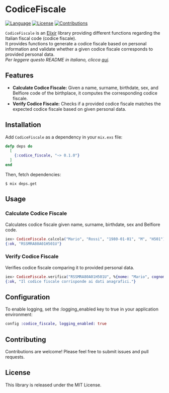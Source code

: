 # CodiceFiscale
[![Language](https://img.shields.io/badge/language-elixir-purple.svg)](https://elixir-lang.org/)
[![License](https://img.shields.io/badge/license-MIT-green.svg)](https://opensource.org/licenses/MIT)
[![Contributions](https://img.shields.io/badge/contributions-welcome-brightgreen.svg)](CONTRIBUTING.md)

`CodiceFiscale` is an [Elixir](https://elixir-lang.org/) library providing different functions regarding the Italian fiscal code (codice fiscale).   
It provides functions to generate a codice fiscale based on personal information and validate whether a given codice fiscale corresponds to provided personal data.  
*Per leggere questo README in italiano, clicca [qui](README-it.md).*

## Features

- **Calculate Codice Fiscale:** Given a name, surname, birthdate, sex, and Belfiore code of the birthplace, it computes the corresponding codice fiscale.
- **Verify Codice Fiscale:** Checks if a provided codice fiscale matches the expected codice fiscale based on given personal data.

## Installation

Add `CodiceFiscale` as a dependency in your `mix.exs` file:

```elixir
defp deps do
  [
    {:codice_fiscale, "~> 0.1.0"}
  ]
end
```

Then, fetch dependencies:

```shell
$ mix deps.get
```

## Usage
### Calculate Codice Fiscale
Calculates codice fiscale given name, surname, birthdate, sex and Belfiore code.    
```elixir
iex> CodiceFiscale.calcola("Mario", "Rossi", "1980-01-01", "M", "H501")
{:ok, "RSSMRA80A01H501U"}
```

### Verify Codice Fiscale
Verifies codice fiscale comparing it to provided personal data.   
```elixir
iex> CodiceFiscale.verifica("RSSMRA80A01H501U", %{nome: "Mario", cognome: "Rossi", data_nascita: "1980-01-01", sesso: "M", codice: "H501"})
{:ok, "Il codice fiscale corrisponde ai dati anagrafici."}
```

## Configuration
To enable logging, set the :logging_enabled key to true in your application environment:

```elixir
config :codice_fiscale, logging_enabled: true
```

## Contributing
Contributions are welcome! Please feel free to submit issues and pull requests.

## License
This library is released under the MIT License.